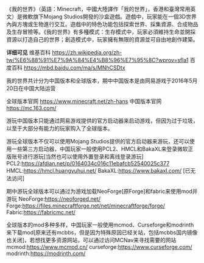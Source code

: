 《我的世界》（英語：Minecraft，中國大陸譯作「我的世界」，香港和臺灣常用英文）是微軟旗下Mojang Studios開發的沙盒遊戲。遊戲中，玩家能在一個3D世界內與方塊或生物進行交互。遊戲中的特色功能包括探索世界、採集資源、合成物品及生存冒險等。《我的世界》有多種模式：生存模式中，玩家必須維持生命並開採資源以打造自己的世界；創造模式中，玩家擁有無限的資源並可自由地創作建築。


**详细可见**
维基百科
https://zh.wikipedia.org/zh-tw/%E6%88%91%E7%9A%84%E4%B8%96%E7%95%8C?wprov=sfla1
百度百科
https://mbd.baidu.com/ma/s/MNhCSDtx


我的世界共计分为中国版本和全球版本，期中中国版本是由网易游戏于2016年5月20日在中国大陆运营

全球版本官网
https://www.minecraft.net/zh-hans
中国版本官网
https://mc.163.com/


游玩中国版本只能通过网易游戏提供的官方启动器来启动游戏，但因为过于垃圾，以至于大部分有能力的玩家购入了全球版本。

游玩全球版本不仅可以使用Mojang Studios提供的官方启动器来游玩，还可以使用一些第三方启动器，中国玩家一般使用PCL2、HMCL和BakaXL来登录微软正版账号进行游玩[当然也可以使用外置登录和离线登录游玩]
PCL2:https://afdian.net/p/0164034c016c11ebafcb52540025c377
HMCL:https://hmcl.huangyuhui.net/
BakaXL:https://www.bakaxl.com/  [已无法访问]

期中游玩全球版本可以通过为游戏加载NeoForge[原Forge]和fabric来使用mod并游玩
NeoForge:https://neoforged.net/
Forge:https://files.minecraftforge.net/net/minecraftforge/forge/
Fabric:https://fabricmc.net/

全球版本的mod多种多样，中国玩家一般使用mcmod、Curseforge和modrinth来下载mod[原来还有mcbbs，但是因为特殊原因已经关站，包括mcbbs国内镜像也关闭]，若想找更多资源网站，可以通过访问MCNav来寻找需要的网站
mcmod:https://www.mcmod.cn/
curseforge:https://www.curseforge.com/
modrinth:https://modrinth.com/


